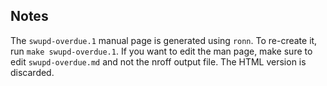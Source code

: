 ## Notes

The `swupd-overdue.1` manual page is generated using `ronn`. To re-create
it, run `make swupd-overdue.1`. If you want to edit the man page, make
sure to edit `swupd-overdue.md` and not the nroff output file. The HTML
version is discarded.
